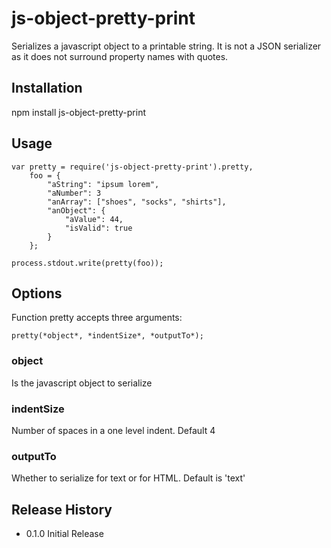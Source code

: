 js-object-pretty-print
======================

Serializes a javascript object to a printable string. It is not a JSON serializer as it does not surround property names with quotes.

## Installation

npm install js-object-pretty-print

## Usage

```
var pretty = require('js-object-pretty-print').pretty,
    foo = {
        "aString": "ipsum lorem",
        "aNumber": 3
        "anArray": ["shoes", "socks", "shirts"],
        "anObject": {
            "aValue": 44,
            "isValid": true
        }
    };

process.stdout.write(pretty(foo));
```

## Options

Function pretty accepts three arguments:

    pretty(*object*, *indentSize*, *outputTo*);

### object
Is the javascript object to serialize

### indentSize
Number of spaces in a one level indent. Default 4

### outputTo
Whether to serialize for text or for HTML. Default is 'text'

## Release History
* 0.1.0 Initial Release

